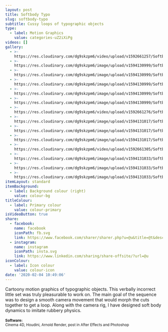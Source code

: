 ```yaml
---
layout: post
title: Softbody Typo
slug: softbody-typo
subtitle: Cussy loops of typographic objects
type:
  - label: Motion Graphics
    value: categories-uZ2iXiPg
videos: []
gallery:
  - >-
    https://res.cloudinary.com/dg9skzpm6/video/upload/v1592661257/Softbody%20Typo/azmjkzvsdqmgvgzxw4jo.mp4
  - >-
    https://res.cloudinary.com/dg9skzpm6/image/upload/v1594130999/Softbody%20Typo/f5crhp6hng45g1naunlv.jpg
  - >-
    https://res.cloudinary.com/dg9skzpm6/image/upload/v1594130999/Softbody%20Typo/moudvmsg9olsmtszuyo5.jpg
  - >-
    https://res.cloudinary.com/dg9skzpm6/image/upload/v1594130999/Softbody%20Typo/bwdskvb676nk47xlymzz.jpg
  - >-
    https://res.cloudinary.com/dg9skzpm6/image/upload/v1594130999/Softbody%20Typo/pnabfjxnlgnh21gb9gt0.jpg
  - >-
    https://res.cloudinary.com/dg9skzpm6/image/upload/v1594130999/Softbody%20Typo/ruq9zhebafp3zbdk0on7.jpg
  - >-
    https://res.cloudinary.com/dg9skzpm6/video/upload/v1592661276/Softbody%20Typo/ftss8mv15qew5n8bt95k.mp4
  - >-
    https://res.cloudinary.com/dg9skzpm6/image/upload/v1594131017/Softbody%20Typo/tf6aicavfmncjpzjhcs3.jpg
  - >-
    https://res.cloudinary.com/dg9skzpm6/image/upload/v1594131017/Softbody%20Typo/fmliz2qxjolsvdibmcyz.jpg
  - >-
    https://res.cloudinary.com/dg9skzpm6/image/upload/v1594131017/Softbody%20Typo/h15kwzrnd9asfjhhnwkx.jpg
  - >-
    https://res.cloudinary.com/dg9skzpm6/video/upload/v1592661305/Softbody%20Typo/wjlobetrbttguw6zj9f1.mp4
  - >-
    https://res.cloudinary.com/dg9skzpm6/image/upload/v1594131033/Softbody%20Typo/q8dmkqt08g2lbxlgjvjl.jpg
  - >-
    https://res.cloudinary.com/dg9skzpm6/image/upload/v1594131033/Softbody%20Typo/dvvswuwnvz1flevg65y9.jpg
  - >-
    https://res.cloudinary.com/dg9skzpm6/image/upload/v1594131033/Softbody%20Typo/bqpf7spj2bossvtsxamf.jpg
itemLayout: standard
itemBackground:
  - label: Background colour (right)
    value: colour-bg
titleColour:
  - label: Primary colour
    value: colour-primary
isVideoButton: true
share:
  - facebook:
    name: facebook
    iconPath: fb.svg
    link: https://www.facebook.com/sharer/sharer.php?u=@u&title=@t&description=@d&quote=@q&hashtag=@h
  - instagram:
    name: instagram
    iconPath: insta.svg
    link: https://www.linkedin.com/sharing/share-offsite/?url=@u
iconColour:
  - label: Icon colour
    value: colour-icon
date: '2020-02-04 10:49:06'
---
```

Cartoony motion graphics of typographic objects. This verbally incorrect little set was truly pleasurable to work on. The main goal of the sequence was to design a smooth camera movement that would morph the cuts together to get a loop. Along with the camera rig, I have designed soft body dynamics to imitate rubbery physics.<br><br><small><b>Software:</b><br>Cinema 4D, Houdini, Arnold Render, post in After Effects and Photoshop</small>
